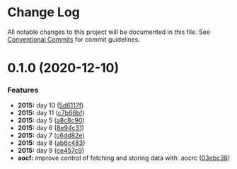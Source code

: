 # Change Log

All notable changes to this project will be documented in this file.
See [Conventional Commits](https://conventionalcommits.org) for commit guidelines.

# 0.1.0 (2020-12-10)


### Features

* **2015:** day 10 ([5d6117f](https://github.com/blacha/advent-of-code/commit/5d6117f70ad144429b129e08a300edec09f076dc))
* **2015:** day 11 ([c7b66bf](https://github.com/blacha/advent-of-code/commit/c7b66bfda31078ea8e406c9dd82c21dba90cd8ce))
* **2015:** day 5 ([a8c8c90](https://github.com/blacha/advent-of-code/commit/a8c8c90f7fb6b2fe9484c526b1afb0cca9a56f90))
* **2015:** day 6 ([8e94c31](https://github.com/blacha/advent-of-code/commit/8e94c31f9702de29a3b4f469a627d558e152536c))
* **2015:** day 7 ([c6dd82e](https://github.com/blacha/advent-of-code/commit/c6dd82ec66348101591738754802d001fde263f1))
* **2015:** day 8 ([ab6c483](https://github.com/blacha/advent-of-code/commit/ab6c483fdb594a86f593ba67d141f1e282e2ac79))
* **2015:** day 9 ([ce457c9](https://github.com/blacha/advent-of-code/commit/ce457c9e72fb391a62979c353bda202e32b51633))
* **aocf:** improve control of fetching and storing data with .aocrc ([03ebc38](https://github.com/blacha/advent-of-code/commit/03ebc38805e7f9cd61b89fecd0a2ffdbea62a85c))

